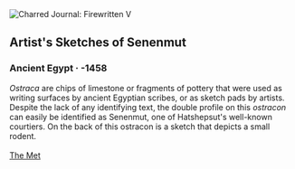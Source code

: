 <div class="artwork-of-the-day">
  <div class="container">
    <div class="img-wrapper">
      <img
        src="https://uploads0.wikiart.org/00244/images/ancient-egyptian-painting/main-image-1.jpg!Large.jpg"
        alt="Charred Journal: Firewritten V" />
    </div>
    <div class="artwork-detail">
      <div class="artwork-origin"> 
        <h2 class="artwork-name">Artist's Sketches of Senenmut</h2>
        <h3 class="artist">
          Ancient Egypt
                    ·  -1458
        </h3>
      </div>
      <p class="description">
        <span class="artwork-description-text ng-binding" ng-bind-html="viewModel.ArtworkOfTheDay.Description | unsafe"><i>Ostraca</i> are chips of limestone or fragments of pottery that were used as writing surfaces by ancient Egyptian scribes, or as sketch pads by artists. Despite the lack of any identifying text, the double profile on this <i>ostracon</i> can easily be identified as Senenmut, one of Hatshepsut's well-known courtiers. On the back of this ostracon is a sketch that depicts a small rodent.<br><br><a target="_blank" href="https://www.metmuseum.org/art/collection/search/544456">The Met</a></span>
                        <div class="text-shadow-container" ng-show="showShadow" style=""></div>
      </p>
    </div>
  </div>

</div>
